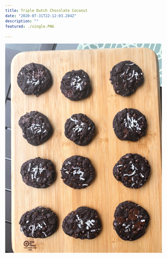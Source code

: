 ```yaml
---
title: Triple Dutch Chocolate Coconut
date: "2020-07-31T22:12:03.284Z"
description: ""
featured: ./single.PNG

---
```


![Look at all of those triple chocolate chip cookies](./plate.JPG)